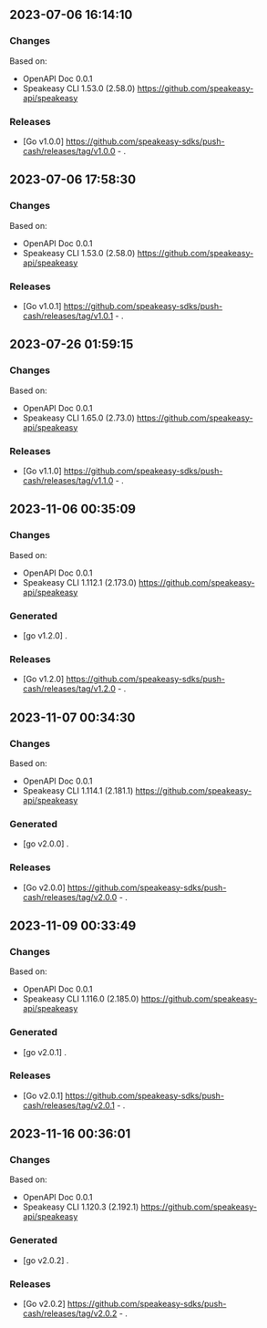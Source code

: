 

## 2023-07-06 16:14:10
### Changes
Based on:
- OpenAPI Doc 0.0.1 
- Speakeasy CLI 1.53.0 (2.58.0) https://github.com/speakeasy-api/speakeasy
### Releases
- [Go v1.0.0] https://github.com/speakeasy-sdks/push-cash/releases/tag/v1.0.0 - .

## 2023-07-06 17:58:30
### Changes
Based on:
- OpenAPI Doc 0.0.1 
- Speakeasy CLI 1.53.0 (2.58.0) https://github.com/speakeasy-api/speakeasy
### Releases
- [Go v1.0.1] https://github.com/speakeasy-sdks/push-cash/releases/tag/v1.0.1 - .

## 2023-07-26 01:59:15
### Changes
Based on:
- OpenAPI Doc 0.0.1 
- Speakeasy CLI 1.65.0 (2.73.0) https://github.com/speakeasy-api/speakeasy
### Releases
- [Go v1.1.0] https://github.com/speakeasy-sdks/push-cash/releases/tag/v1.1.0 - .

## 2023-11-06 00:35:09
### Changes
Based on:
- OpenAPI Doc 0.0.1 
- Speakeasy CLI 1.112.1 (2.173.0) https://github.com/speakeasy-api/speakeasy
### Generated
- [go v1.2.0] .
### Releases
- [Go v1.2.0] https://github.com/speakeasy-sdks/push-cash/releases/tag/v1.2.0 - .

## 2023-11-07 00:34:30
### Changes
Based on:
- OpenAPI Doc 0.0.1 
- Speakeasy CLI 1.114.1 (2.181.1) https://github.com/speakeasy-api/speakeasy
### Generated
- [go v2.0.0] .
### Releases
- [Go v2.0.0] https://github.com/speakeasy-sdks/push-cash/releases/tag/v2.0.0 - .

## 2023-11-09 00:33:49
### Changes
Based on:
- OpenAPI Doc 0.0.1 
- Speakeasy CLI 1.116.0 (2.185.0) https://github.com/speakeasy-api/speakeasy
### Generated
- [go v2.0.1] .
### Releases
- [Go v2.0.1] https://github.com/speakeasy-sdks/push-cash/releases/tag/v2.0.1 - .

## 2023-11-16 00:36:01
### Changes
Based on:
- OpenAPI Doc 0.0.1 
- Speakeasy CLI 1.120.3 (2.192.1) https://github.com/speakeasy-api/speakeasy
### Generated
- [go v2.0.2] .
### Releases
- [Go v2.0.2] https://github.com/speakeasy-sdks/push-cash/releases/tag/v2.0.2 - .